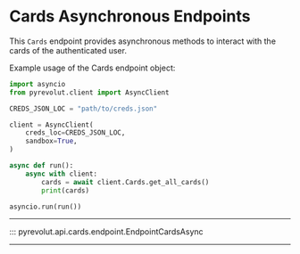 # Cards Asynchronous Endpoints

This `Cards` endpoint provides asynchronous methods to interact with the cards of the authenticated user.

Example usage of the Cards endpoint object:

```python
import asyncio
from pyrevolut.client import AsyncClient

CREDS_JSON_LOC = "path/to/creds.json"

client = AsyncClient(
    creds_loc=CREDS_JSON_LOC,
    sandbox=True,
)

async def run():
    async with client:
        cards = await client.Cards.get_all_cards()
        print(cards)

asyncio.run(run())
```

---

::: pyrevolut.api.cards.endpoint.EndpointCardsAsync

---
